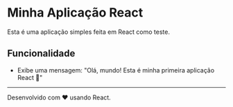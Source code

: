 # Minha Aplicação React

Esta é uma aplicação simples feita em React como teste.

## Funcionalidade

- Exibe uma mensagem: "Olá, mundo! Esta é minha primeira aplicação React 🎉"

---

Desenvolvido com ❤️ usando React.
